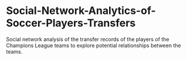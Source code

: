 # Social-Network-Analytics-of-Soccer-Players-Transfers
Social network analysis of the transfer records of the players of the Champions League teams to explore potential relationships between the teams.
